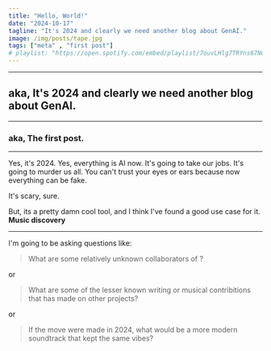 ```yaml
---
title: "Hello, World!"
date: "2024-10-17"
tagline: "It's 2024 and clearly we need another blog about GenAI."
image: /img/posts/tape.jpg
tags: ["meta" , "first post"]
# playlist: "https://open.spotify.com/embed/playlist/7ouvLHlg7TRYns67NueSzK?utm_source=generator"
---
```


---- 

## aka, It's 2024 and clearly we need another blog about GenAI.

----

### aka, The first post.

-----

Yes, it's 2024. Yes, everything is AI now. It's going to take our jobs. It's going to murder us all. You can't trust your eyes or ears because now everything can be fake.

It's scary, sure.

But, its a pretty damn cool tool, and I think I've found a good use case for it. **Music discovery**


-----


I'm going to be asking questions like:

> What are some relatively unknown collaborators of **<insert-artist-here>**?

or

> What are some of the lesser known writing or musical contribitions that **<insert-artist-here>** has made on other projects?

or

> If the move **<insert-movie>** were made in 2024, what would be a more modern soundtrack that kept the same vibes?



